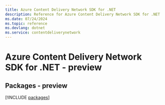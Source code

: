 ```yaml
---
title: Azure Content Delivery Network SDK for .NET
description: Reference for Azure Content Delivery Network SDK for .NET
ms.date: 07/24/2024
ms.topic: reference
ms.devlang: dotnet
ms.service: contentdeliverynetwork
---
```

# Azure Content Delivery Network SDK for .NET - preview
## Packages - preview
[!INCLUDE [packages](content-delivery-network-index.md)]